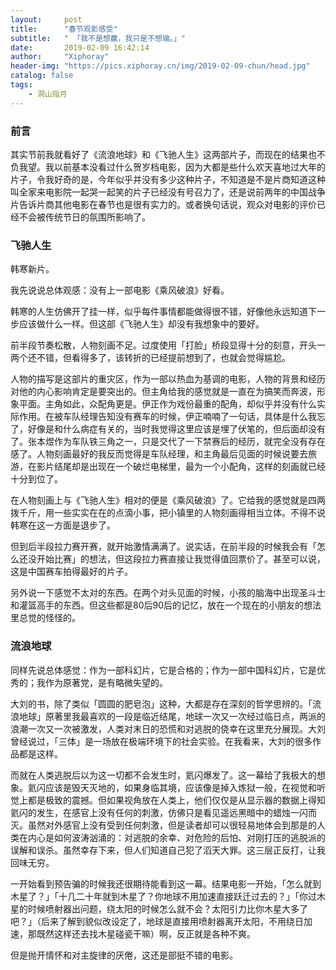 ```yaml
---
layout:     post
title:      "春节观影感受"
subtitle:   " 「我不是想赢，我只是不想输。」" 
date:       2019-02-09 16:42:14
author:     "Xiphoray"
header-img: "https://pics.xiphoray.cn/img/2019-02-09-chun/head.jpg"
catalog: false
tags:     
    - 洞山指月
---
```


### 前言

其实节前我就看好了《流浪地球》和《飞驰人生》这两部片子，而现在的结果也不负我望。我以前基本没看过什么贺岁档电影，因为大都是些什么欢天喜地过大年的片子，令我好奇的是，今年似乎并没有多少这种片子，不知道是不是片商知道这种叫全家来电影院一起哭一起笑的片子已经没有号召力了，还是说前两年的中国战争片告诉片商其他电影在春节也是很有实力的。或者换句话说，观众对电影的评价已经不会被传统节日的氛围所影响了。

### 飞驰人生

韩寒新片。

我先说说总体观感：没有上一部电影《乘风破浪》好看。

韩寒的人生仿佛开了挂一样，似乎每件事情都能做得很不错，好像他永远知道下一步应该做什么一样。但这部《飞驰人生》却没有我想象中的要好。

前半段节奏松散，人物刻画不足。过度使用「打脸」桥段显得十分的刻意，开头一两个还不错，但看得多了，该转折的已经提前想到了，也就会觉得尴尬。

人物的描写是这部片的重灾区，作为一部以热血为基调的电影，人物的背景和经历对他的内心影响肯定是要突出的。但主角给我的感觉就是一直在为搞笑而奔波，形象平面。主角如此，众配角更是。伊正作为戏份最重的配角，却似乎并没有什么实际作用。在被车队经理告知没有赛车的时候，伊正喃喃了一句话，具体是什么我忘了，好像是和什么病症有关的，当时我觉得这里应该是埋了伏笔的，但后面却没有了。张本煜作为车队铁三角之一，只是交代了一下禁赛后的经历，就完全没有存在感了。人物刻画最好的我反而觉得是车队经理，和主角最后见面的时候说要去旅游，在影片结尾却是出现在一个破烂电梯里，最为一个小配角，这样的刻画就已经十分到位了。

在人物刻画上与《飞驰人生》相对的便是《乘风破浪》了。它给我的感觉就是四两拨千斤，用一些实实在在的点滴小事，把小镇里的人物刻画得相当立体。不得不说韩寒在这一方面是退步了。

但到后半段拉力赛开赛，就开始激情满满了。说实话，在前半段的时候我会有「怎么还没开始比赛」的想法，但这段拉力赛直接让我觉得值回票价了。甚至可以说，这是中国赛车拍得最好的片子。

另外说一下感觉不太对的东西。在两个对头见面的时候，小孩的脑海中出现圣斗士和灌篮高手的东西。但这些都是80后90后的记忆，放在一个现在的小朋友的想法里总觉的怪怪的。

### 流浪地球

同样先说总体感觉：作为一部科幻片，它是合格的；作为一部中国科幻片，它是优秀的；我作为原著党，是有略微失望的。

大刘的书，除了类似「圆圆的肥皂泡」这种，大都是存在深刻的哲学思辨的。「流浪地球」原著里我最喜欢的一段是临近结尾，地球一次又一次经过临日点，两派的浪潮一次又一次被激发，人类对末日的恐慌和对逃脱的侥幸在这里充分展现。大刘曾经说过，「三体」是一场放在极端环境下的社会实验。在我看来，大刘的很多作品都是这样。

而就在人类逃脱后以为这一切都不会发生时，氦闪爆发了。这一幕给了我极大的想象。氦闪应该是毁天灭地的，如果身临其境，应该像是掉入炼狱一般，在视觉和听觉上都是极致的震撼。但如果视角放在人类上，他们仅仅是从显示器的数据上得知氦闪的发生，在感官上没有任何的刺激，仿佛只是看见遥远黑暗中的蜡烛一闪而灭。虽然对外感官上没有受到任何刺激，但是读者却可以很轻易地体会到那是的人类在内心是如何波涛汹涌的：对逃脱的余幸、对危险的后怕、对刚打压的逃脱派的误解和误杀。虽然幸存下来，但人们知道自己犯了滔天大罪。这三层正反打，让我回味无穷。

一开始看到预告骗的时候我还很期待能看到这一幕。结果电影一开始，「怎么就到木星了？」「十几二十年就到木星了？你地球不用加速直接跃迁过去的？」「你过木星的时候喷射器出问题，绕太阳的时候怎么就不会？太阳引力比你木星大多了吧？」（后来了解到貌似改设定了，地球是直接用喷射器离开太阳，不用绕日加速，那既然这样还去找木星碰瓷干嘛）啊，反正就是各种不爽。

但是抛开情怀和对主旋律的厌倦，这还是部挺不错的电影。